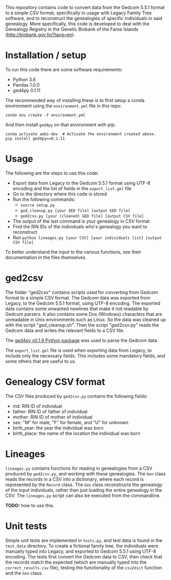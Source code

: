 
This repository contains code to convert data from the Gedcom 5.5.1 format to a simple CSV format, specifically in usage with Legacy Family Tree software, and to reconstruct the genealogies of specific individuals in said genealogy. More specifically, this code is developed to deal with the Genealogy Registry in the Genetic Biobank of the Faroe Islands (http://biobank.gov.fo/?lang=en).

# Installation / setup

To run this code there are some software requirements:

* Python 3.6
* Pandas 1.0.0
* ged4py 0.1.11

The recommended way of installing these is to first setup a conda environment using the `environment.yml` file in this repo:

```
conda env create -f environment.yml
```

And then install `ged4py` on that environment with pip:

```
conda activate aebs-dev  # Activate the environment created above.
pip install ged4py==0.1.11
```

# Usage

The following are the steps to use this code:

* Export data from Legacy to the Gedcom 5.5.1 format using UTF-8 encoding and the list of fields in the `export_list.gel` file
* Go to the directory where this code is stored
* Run the following commands:
    * `source setup.py`
    * `ged_cleanup.py [your GED file] [output GED file]`
    * `ged2csv.py [your (cleaned) GED file] [output CSV file]`
* The output of the last command is your genealogy in CSV format
* Find the RIN IDs of the individuals who's genealogy you want to reconstruct
* Run `python lineages.py [your CSV] [your individuals list] [output CSV file]`

To better understand the input to the various functions, see their documentation in the files themselves.


# ged2csv

The folder "ged2csv" contains scripts used for converting from Gedcom format to a simple CSV format. The Gedcom data was exported from Legacy, to the Gedcom 5.5.1 format, using UTF-8 encoding. The exported data contains some unwanted newlines that make it not readable by Gedcom parsers. It also contains some Dos (Windows) characters that are unreadable in Unix environments such as Linux. So the data was cleaned up with the script "ged_cleanup.sh". Then the script "ged2csv.py" reads the Gedcom data and writes the relevant fields to a CSV file.

The [ged4py v0.1.9 Python package](https://github.com/andy-z/ged4py) was used to parse the Gedcom data.

The `export_list.gel` file is used when exporting data from Legacy, to include only the necessary fields. This includes some mandatory fields, and some others that are useful to us.

# Genealogy CSV format

The CSV files produced by `ged2csv.py` contains the following fields:

* ind: RIN ID of individual
* father: RIN ID of father of individual
* mother: RIN ID of mother of individual
* sex: "M" for male, "F" for female, and "U" for unknown
* birth_year: the year the individual was born
* birth_place: the name of the location the individual was born

# Lineages

`lineages.py` contains functions for reading in genealogies from a CSV produced by `ged2csv.py`, and working with these genealogies. The `Gen` class reads the records in a CSV into a dictionary, where each record is represented by the `Record` class. The `Gen` class reconstructs the genealogy of the input individuals, rather than just loading the entire genealogy in the CSV. The `lineages.py` script can also be executed from the commandline.

**TODO:** how to use this.

# Unit tests

Simple unit tests are implemented in `tests.py`, and test data is found in the `test_data` directory. To create a fictional family tree, the individuals were manually typed into Legacy, and exported to Gedcom 5.5.1 using UTF-8 encoding. The tests first convert the Gedcom data to CSV, then check that the records match the expected (which are manually typed into the `correct_results.csv` file), testing the functionality of the `csv2dict` function and the `Gen` class.



